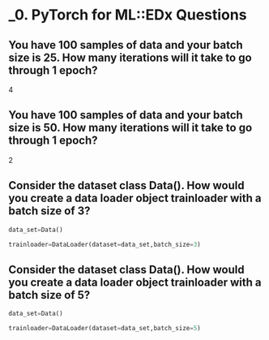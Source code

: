 # _0. PyTorch for ML::EDx Questions

## You have 100 samples of data and your batch size is 25. How many iterations will it take to go through 1 epoch?

4

## You have 100 samples of data and your batch size is 50. How many iterations will it take to go through 1 epoch?

2

## Consider the dataset class Data(). How would you create a data loader object trainloader with a batch size of 3?

```python
data_set=Data()

trainloader=DataLoader(dataset=data_set,batch_size=3)
```

## Consider the dataset class Data(). How would you create a data loader object trainloader with a batch size of 5?

```python
data_set=Data()

trainloader=DataLoader(dataset=data_set,batch_size=5)
```
